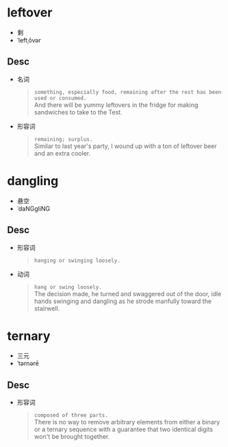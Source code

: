 # leftover
 - 剩
 - ˈleftˌōvər
## Desc 
- 名词
	>`something, especially food, remaining after the rest has been used or consumed.`  
	>And there will be yummy leftovers in the fridge for making sandwiches to take to the Test.  
- 形容词
	>`remaining; surplus.`  
	>Similar to last year's party, I wound up with a ton of leftover beer and an extra cooler.

# dangling
 - 悬空
 - ˈdaNGgliNG
## Desc 
- 形容词
	>`hanging or swinging loosely.`  
	>  
- 动词
	>`hang or swing loosely.`  
	>The decision made, he turned and swaggered out of the door, idle hands swinging and dangling as he strode manfully toward the stairwell.

# ternary
 - 三元
 - ˈtərnərē
## Desc 
- 形容词
	>`composed of three parts.`  
	>There is no way to remove arbitrary elements from either a binary or a ternary sequence with a guarantee that two identical digits won't be brought together.

